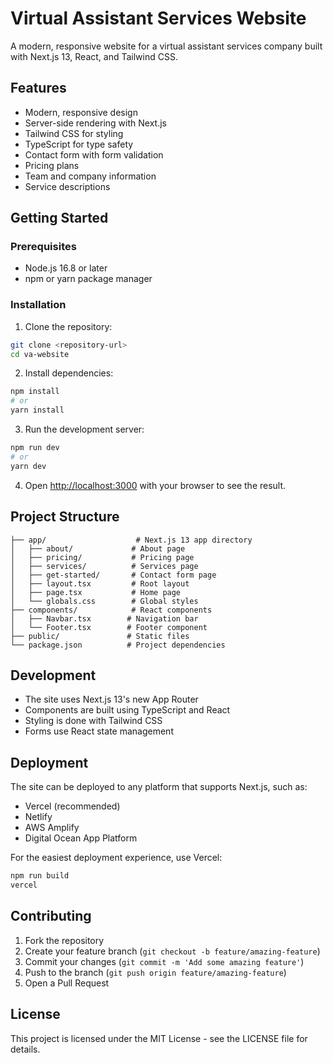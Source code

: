 # Virtual Assistant Services Website

A modern, responsive website for a virtual assistant services company built with Next.js 13, React, and Tailwind CSS.

## Features

- Modern, responsive design
- Server-side rendering with Next.js
- Tailwind CSS for styling
- TypeScript for type safety
- Contact form with form validation
- Pricing plans
- Team and company information
- Service descriptions

## Getting Started

### Prerequisites

- Node.js 16.8 or later
- npm or yarn package manager

### Installation

1. Clone the repository:
```bash
git clone <repository-url>
cd va-website
```

2. Install dependencies:
```bash
npm install
# or
yarn install
```

3. Run the development server:
```bash
npm run dev
# or
yarn dev
```

4. Open [http://localhost:3000](http://localhost:3000) with your browser to see the result.

## Project Structure

```
├── app/                    # Next.js 13 app directory
│   ├── about/             # About page
│   ├── pricing/           # Pricing page
│   ├── services/          # Services page
│   ├── get-started/       # Contact form page
│   ├── layout.tsx         # Root layout
│   ├── page.tsx           # Home page
│   └── globals.css        # Global styles
├── components/            # React components
│   ├── Navbar.tsx        # Navigation bar
│   └── Footer.tsx        # Footer component
├── public/               # Static files
└── package.json          # Project dependencies
```

## Development

- The site uses Next.js 13's new App Router
- Components are built using TypeScript and React
- Styling is done with Tailwind CSS
- Forms use React state management

## Deployment

The site can be deployed to any platform that supports Next.js, such as:

- Vercel (recommended)
- Netlify
- AWS Amplify
- Digital Ocean App Platform

For the easiest deployment experience, use Vercel:

```bash
npm run build
vercel
```

## Contributing

1. Fork the repository
2. Create your feature branch (`git checkout -b feature/amazing-feature`)
3. Commit your changes (`git commit -m 'Add some amazing feature'`)
4. Push to the branch (`git push origin feature/amazing-feature`)
5. Open a Pull Request

## License

This project is licensed under the MIT License - see the LICENSE file for details. 